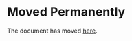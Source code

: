 # Moved Permanently

The document has moved
[here](https://archive.nytimes3xbfgragh.onion/www.nytimes3xbfgragh.onion/opinion/politics.html).
